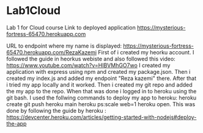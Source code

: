 # Lab1Cloud
Lab 1 for Cloud course
Link to deployed application
https://mysterious-fortress-65470.herokuapp.com

URL to endpoint where my name is displayed:
https://mysterious-fortress-65470.herokuapp.com/RezaKazemi
First of i created my heorku account. 
I followed the guide in heorkus webiste and also followed this video:
https://www.youtube.com/watch?v=HIBVMhGO7wo
I created my application with express using npm and created my package.json. Then i created my index.js and added my endpoint "Reza kazemi" there. 
After that i tried my app locally and it worked. Then i created my git repo and added the my app to the repo. When that was done i logged in to heroku using the git bash.
I used the follwing commands to deploy my app to heroku:
heroku create
git push heroku main
heroku ps:scale web=1
heroku open.
This was done by following the guide by heroku : https://devcenter.heroku.com/articles/getting-started-with-nodejs#deploy-the-app
